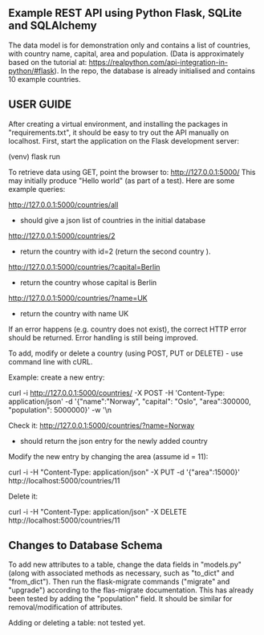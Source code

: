 ## Example REST API using Python Flask, SQLite and SQLAlchemy

The data model is for demonstration only and contains a list of countries, with country name, capital, area and population. (Data is approximately based on the tutorial at: https://realpython.com/api-integration-in-python/#flask). In the repo, the database is already initialised and contains 10 example countries.

## USER GUIDE

After creating a virtual environment, and installing the packages in "requirements.txt", it should be easy to try out the API manually on localhost. First, start the application on the Flask development server:

(venv) flask run

To retrieve data using GET, point the browser to: http://127.0.0.1:5000/ This may initially produce "Hello world" (as part of a test). Here are some example queries:

http://127.0.0.1:5000/countries/all

- should give a json list of countries in the initial database

http://127.0.0.1:5000/countries/2

- return the country with id=2 (return the second country ).

http://127.0.0.1:5000/countries/?capital=Berlin

- return the country whose capital is Berlin

http://127.0.0.1:5000/countries/?name=UK

- return the country with name UK

If an error happens (e.g. country does not exist), the correct HTTP error should be returned. Error handling is still being improved.

To add, modify or delete a country (using POST, PUT or DELETE) - use command line with cURL.

Example: create a new entry:

curl -i http://127.0.0.1:5000/countries/ -X POST -H 'Content-Type: application/json' -d '{"name":"Norway", "capital": "Oslo", "area":300000, "population": 5000000}' -w '\n

Check it:
http://127.0.0.1:5000/countries/?name=Norway

- should return the json entry for the newly added country

Modify the new entry by changing the area (assume id = 11):

curl -i -H "Content-Type: application/json" -X PUT -d '{"area":15000}' http://localhost:5000/countries/11

Delete it:

curl -i -H "Content-Type: application/json" -X DELETE http://localhost:5000/countries/11

## Changes to Database Schema

To add new attributes to a table, change the data fields in "models.py" (along with associated methods as necessary, such as "to_dict" and "from_dict"). Then run the flask-migrate commands ("migrate" and "upgrade") according to the flas-migrate documentation. This has already been tested by adding the "population" field. It should be similar for removal/modification of attributes.

Adding or deleting a table: not tested yet.
